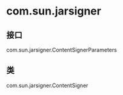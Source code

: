 # com.sun.jarsigner

## 接口

com.sun.jarsigner.ContentSignerParameters

## 类

com.sun.jarsigner.ContentSigner




